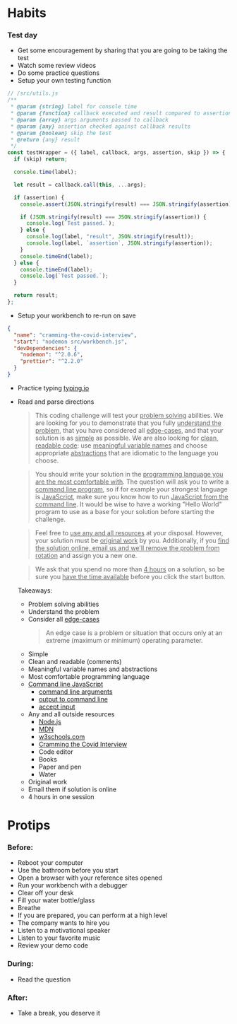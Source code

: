 # Habits

### Test day

- Get some encouragement by sharing that you are going to be taking the test
- Watch some review videos
- Do some practice questions
- Setup your own testing function

```javascript
// /src/utils.js
/**
 * @param {string} label for console time
 * @param {function} callback executed and result compared to assertion
 * @param {array} args arguments passed to callback
 * @param {any} assertion checked against callback results
 * @param {boolean} skip the test
 * @return {any} result
 */
const testWrapper = ({ label, callback, args, assertion, skip }) => {
  if (skip) return;

  console.time(label);

  let result = callback.call(this, ...args);

  if (assertion) {
    console.assert(JSON.stringify(result) === JSON.stringify(assertion));

    if (JSON.stringify(result) === JSON.stringify(assertion)) {
      console.log(`Test passed.`);
    } else {
      console.log(label, "result", JSON.stringify(result));
      console.log(label, `assertion`, JSON.stringify(assertion));
    }
    console.timeEnd(label);
  } else {
    console.timeEnd(label);
    console.log(`Test passed.`);
  }

  return result;
};
```

- Setup your workbench to re-run on save

```json
{
  "name": "cramming-the-covid-interview",
  "start": "nodemon src/workbench.js",
  "devDependencies": {
    "nodemon": "^2.0.6",
    "prettier": "^2.2.0"
  }
}
```

- Practice typing [typing.io](https://typing.io/lesson/javascript/jquery/traversing.js/1)

- Read and parse directions

  > This coding challenge will test your <ins>problem solving</ins> abilities. We are looking for you to demonstrate that you fully <ins>understand the problem</ins>, that you have considered all <ins>edge-cases</ins>, and that your solution is as <ins>simple</ins> as possible. We are also looking for <ins>clean, readable code</ins>: use <ins>meaningful variable names</ins> and choose appropriate <ins>abstractions</ins> that are idiomatic to the language you choose.

  > You should write your solution in the <ins>programming language you are the most comfortable with</ins>. The question will ask you to write a <ins>command line program</ins>, so if for example your strongest language is <ins>JavaScript</ins>, make sure you know how to run <ins>JavaScript from the command line</ins>. It would be wise to have a working "Hello World" program to use as a base for your solution before starting the challenge.

  > Feel free to <ins>use any and all resources</ins> at your disposal. However, your solution must be <ins>original work</ins> by you. Additionally, if you <ins>find the solution online, email us and we'll remove the problem from rotation</ins> and assign you a new one.

  > We ask that you spend no more than <ins>4 hours</ins> on a solution, so be sure you <ins>have the time available</ins> before you click the start button.

  Takeaways:

  - Problem solving abilities
  - Understand the problem
  - Consider all [edge-cases](https://en.wikipedia.org/wiki/Edge_case)
    > An edge case is a problem or situation that occurs only at an extreme (maximum or minimum) operating parameter.
  - Simple
  - Clean and readable (comments)
  - Meaningful variable names and abstractions
  - Most comfortable programming language
  - [Command line JavaScript](https://nodejs.dev/learn/run-nodejs-scripts-from-the-command-line)
    - [command line arguments](https://nodejs.dev/learn/nodejs-accept-arguments-from-the-command-line)
    - [output to command line](https://nodejs.dev/learn/output-to-the-command-line-using-nodejs)
    - [accept input](https://nodejs.dev/learn/accept-input-from-the-command-line-in-nodejs)
  - Any and all outside resources
    - [Node.js](https://nodejs.dev/)
    - [MDN](https://developer.mozilla.org/en-US/docs/Web/JavaScript)
    - [w3schools.com](https://www.w3schools.com/nodejs/nodejs_get_started.asp)
    - [Cramming the Covid Interview](https://github.com/seanchatman/cramming-the-covid-interview)
    - Code editor
    - Books
    - Paper and pen
    - Water
  - Original work
  - Email them if solution is online
  - 4 hours in one session

# Protips

### Before:

- Reboot your computer
- Use the bathroom before you start
- Open a browser with your reference sites opened
- Run your workbench with a debugger
- Clear off your desk
- Fill your water bottle/glass
- Breathe
- If you are prepared, you can perform at a high level
- The company wants to hire you
- Listen to a motivational speaker
- Listen to your favorite music
- Review your demo code

### During:

- Read the question

### After:

- Take a break, you deserve it

